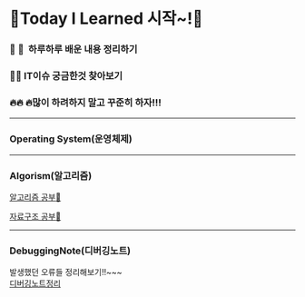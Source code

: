 # :muscle:Today I Learned 시작~!:muscle:



### :punch: :punch: ​ 하루하루 배운 내용 정리하기

### 🙋🙋 IT이슈 궁금한것 찾아보기

### 🔥🔥 🔥많이 하려하지 말고 꾸준히 하자!!!



---

### Operating System(운영체제)

---

### Algorism(알고리즘)

[알고리즘 공부:fist_oncoming:](https://github.com/daehyokkim/TIL/tree/master/Algorithm)

[자료구조 공부:pushpin:](https://github.com/daehyokkim/TIL/tree/master/DataStructures)

---

### DebuggingNote(디버깅노트)
발생했던 오류들 정리해보기!!~~~ <br>
[디버깅노트정리](https://github.com/daehyokkim/TIL/tree/master/DebuggingNote)

